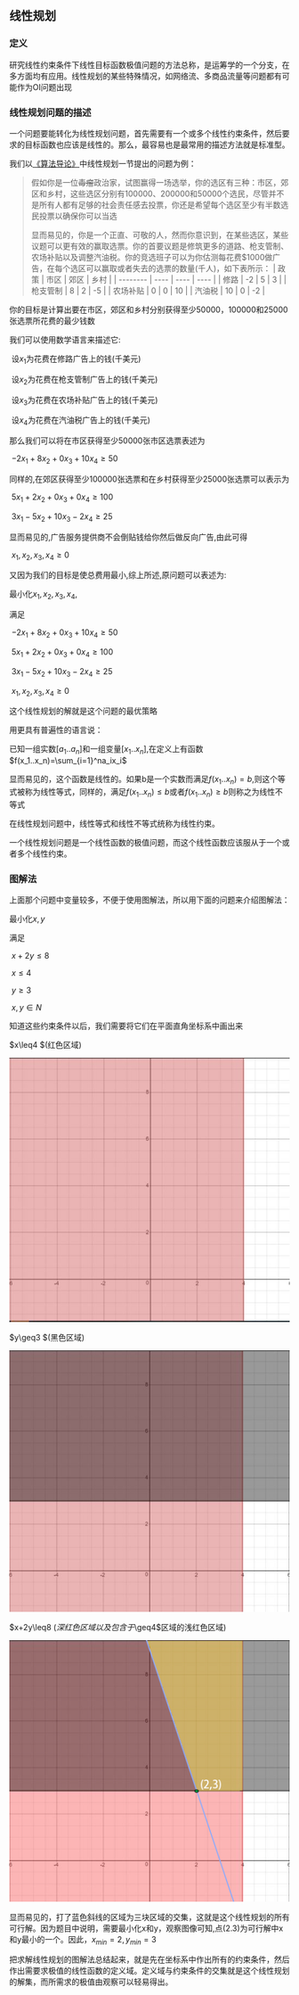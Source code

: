 ## 线性规划

### 定义

研究线性约束条件下线性目标函数极值问题的方法总称，是运筹学的一个分支，在多方面均有应用。线性规划的某些特殊情况，如网络流、多商品流量等问题都有可能作为OI问题出现

### 线性规划问题的描述
一个问题要能转化为线性规划问题，首先需要有一个或多个线性约束条件，然后要求的目标函数也应该是线性的。那么，最容易也是最常用的描述方法就是标准型。

我们以[《算法导论》](https://mitpress.ublish.com/ereader/1/?preview#page/Cover)中线性规划一节提出的问题为例：

> 假如你是一位~~毒瘤~~政治家，试图赢得一场选举，你的选区有三种：市区，郊区和乡村，这些选区分别有100000、200000和50000个选民，尽管并不是所有人都有足够的社会责任感去投票，你还是希望每个选区至少有半数选民投票以确保你可以当选
>
> 显而易见的，你是一个正直、可敬的人，然而你意识到，在某些选区，某些议题可以更有效的赢取选票。你的首要议题是修筑更多的道路、枪支管制、农场补贴以及调整汽油税。你的竞选班子可以为你估测每花费$1000做广告，在每个选区可以赢取或者失去的选票的数量(千人)，如下表所示：
> | 政策     | 市区 | 郊区 | 乡村 |
> | -------- | ---- | ---- | ---- |
> | 修路     | -2   | 5    | 3    |
> | 枪支管制 | 8    | 2    | -5   |
> | 农场补贴 | 0    | 0    | 10   |
> | 汽油税   | 10   | 0    | -2   |

你的目标是计算出要在市区，郊区和乡村分别获得至少50000，100000和25000张选票所花费的最少钱数

我们可以使用数学语言来描述它:

​	设$x_1​$为花费在修路广告上的钱(千美元)

​	设$x_2$为花费在枪支管制广告上的钱(千美元)

​	设$x_3$为花费在农场补贴广告上的钱​(千美元)

​	设$x_4​$为花费在汽油税广告上的钱(千美元)

那么我们可以将在市区获得至少50000张市区选票表述为

​	$-2x_1+8x_2+0x_3+10x_4\geq50​$

同样的,在郊区获得至少100000张选票和在乡村获得至少25000张选票可以表示为

​	$5x_1+2x_2+0x_3+0x_4\geq100​$

​	$3x_1-5x_2+10x_3-2x_4\geq25​$

显而易见的,广告服务提供商不会倒贴钱给你然后做反向广告,由此可得

​	$x_1,x_2,x_3,x_4\geq0​$

又因为我们的目标是使总费用最小,综上所述,原问题可以表述为:

最小化$x_1,x_2,x_3,x_4$,

满足

​	$-2x_1+8x_2+0x_3+10x_4\geq50​$

​	    $5x_1+2x_2+0x_3+0x_4\geq100$

​	    $3x_1-5x_2+10x_3-2x_4\geq25​$

​		   	           $x_1,x_2,x_3,x_4\geq0$

这个线性规划的解就是这个问题的最优策略

用更具有普遍性的语言说：

已知一组实数$[a_1..a_n]​$和一组变量$[x_1..x_n]​$,在定义上有函数$f(x_1..x_n)=\sum_{i=1}^na_ix_i​$

显而易见的，这个函数是线性的。如果b是一个实数而满足$f(x_1..x_n)=b$,则这个等式被称为线性等式，同样的，满足$f(x_1..x_n)\leq b$或者$f(x_1..x_n)\geq b$则称之为线性不等式

在线性规划问题中，线性等式和线性不等式统称为线性约束。

一个线性规划问题是一个线性函数的极值问题，而这个线性函数应该服从于一个或者多个线性约束。

### 图解法

上面那个问题中变量较多，不便于使用图解法，所以用下面的问题来介绍图解法：

最小化$x,y$

满足 

​	$x+2y\leq8 ​$

​	$x\leq4 ​$

​	$y\geq3 ​$

​	$x,y\in N​$

知道这些约束条件以后，我们需要将它们在平面直角坐标系中画出来

$x\leq4 $(红色区域)

![img](images/linear-programming1.png)

$y\geq3 $(黑色区域)

![img](images/linear-programming2.png)

$x+2y\leq8 $(深红色区域以及包含于$\geq4$区域的浅红色区域)

![img](images/linear-programming3.png)

显而易见的，打了蓝色斜线的区域为三块区域的交集，这就是这个线性规划的所有可行解。因为题目中说明，需要最小化x和y，观察图像可知,点(2.3)为可行解中x和y最小的一个。因此，$x_{min}=2,y_{min}=3$

把求解线性规划的图解法总结起来，就是先在坐标系中作出所有的约束条件，然后作出需要求极值的线性函数的定义域。定义域与约束条件的交集就是这个线性规划的解集，而所需求的极值由观察可以轻易得出。